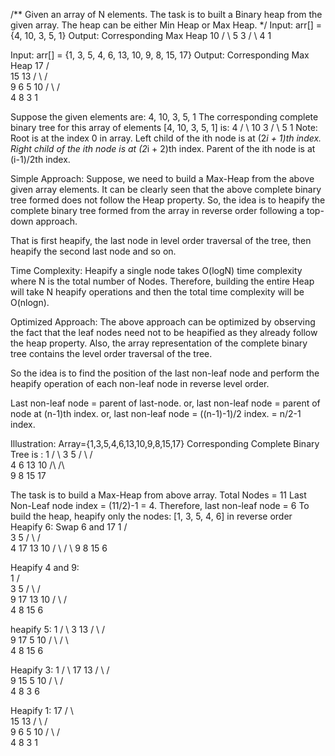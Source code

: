 /**
Given an array of N elements. The task is to built a Binary heap from the given array. The heap can be
either Min Heap or Max Heap.
*/
Input: arr[] = {4, 10, 3, 5, 1}
Output: Corresponding Max Heap
            10
           /  \ 
          5    3
         / \ 
        4   1

Input: arr[] = {1, 3, 5, 4, 6, 13, 10, 9, 8, 15, 17}
Output: Corresponding Max Heap
                17
               /  \
              15  13
             / \  / \
            9   6 5  10
           / \ / \
          4  8 3  1

Suppose the given elements are: 4, 10, 3, 5, 1
The corresponding complete binary tree for this array of elements [4, 10, 3, 5, 1] is:
            4
           / \ 
          10  3
         /  \ 
        5    1
Note:
Root is at the index 0 in array.
Left child of the ith node is at (2*i + 1)th index.  
Right child of the ith node is at (2*i + 2)th index.
Parent of the ith node is at (i-1)/2th index.

Simple Approach: Suppose, we need to build a Max-Heap from the above given array elements. It can be clearly seen that the above complete binary tree formed does not follow the Heap property. So, the idea is to heapify the complete binary tree formed from the array in reverse order following a top-down approach.

That is first heapify, the last node in level order traversal of the tree, then heapify the second last node and so on.

Time Complexity: Heapify a single node takes O(logN) time complexity where N is the total number of Nodes. Therefore, building the entire Heap will take N heapify operations and then the total time complexity will be 
O(nlogn).

Optimized Approach: The above approach can be optimized by observing the fact that the leaf nodes need not to be heapified as they already follow the heap property. Also, the array representation of the complete binary tree contains the level order traversal of the tree.

So the idea is to find the position of the last non-leaf node and perform the heapify operation of each non-leaf node in reverse level order.

Last non-leaf node = parent of last-node.
or, last non-leaf node = parent of node at (n-1)th index.
or, last non-leaf node = ((n-1)-1)/2 index.
                       =  n/2-1 index.

Illustration:
Array={1,3,5,4,6,13,10,9,8,15,17}
Corresponding Complete Binary Tree is :
                1
               / \ 
              3    5
             / \  / \
            4   6  13 10
           /\  /\  
          9 8 15 17

The task is to build a Max-Heap from above array.
Total Nodes = 11
Last Non-Leaf node index = (11/2)-1 = 4.
Therefore, last non-leaf node =  6
To build the heap, heapify only the nodes:
[1, 3, 5, 4, 6] in reverse order
Heapify 6: Swap 6 and 17
                1
              /   \
             3     5
           /  \   /  \
          4   17  13  10
         / \  / \ 
        9  8  15 6
    
Heapify 4 and 9:    
                1
              /   \
             3     5
            / \   / \
           9   17 13 10
          / \  / \
         4   8 15 6

heapify 5:
            1 
          /   \ 
         3     13
        / \   / \
       9  17  5  10
      / \ / \  
     4  8 15 6

Heapify 3:
            1
          /   \ 
         17   13
        /  \  / \
       9   15 5 10
      / \  / \
     4  8  3  6

Heapify 1:
            17
          /    \  
         15    13 
        / \    / \
       9   6  5  10
      / \ / \
     4  8 3  1

    